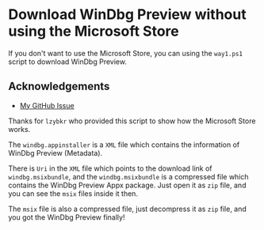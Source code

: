 # Download WinDbg Preview without using the Microsoft Store

If you don't want to use the Microsoft Store, you can using the ```way1.ps1``` script to download WinDbg Preview.

## Acknowledgements

- [My GitHub Issue](https://github.com/microsoft/WinDbg-Samples/issues/57)

Thanks for ```lzybkr``` who provided this script to show how the Microsoft Store works.

The ```windbg.appinstaller``` is a ```XML``` file which contains the information of WinDbg Preview (Metadata).

There is ```Uri``` in the ```XML``` file which points to the download link of ```windbg.msixbundle```, and the ```windbg.msixbundle``` is a compressed file which contains the WinDbg Preview Appx package. Just open it as ```zip``` file, and you can see the ```msix``` files inside it then.

The ```msix``` file is also a compressed file, just decompress it as ```zip``` file, and you got the WinDbg Preview finally!